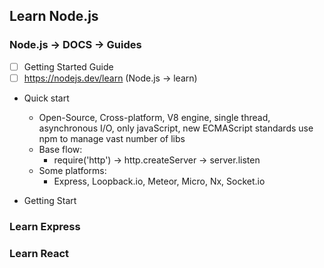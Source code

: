 ## Learn Node.js
### Node.js -> DOCS -> Guides
- [ ] Getting Started Guide
- [ ] https://nodejs.dev/learn (Node.js -> learn)
- Quick start
  - Open-Source, Cross-platform, V8 engine, single thread, asynchronous I/O, only javaScript, new ECMAScript standards use npm to manage vast number of libs
  - Base flow:
    - require('http') -> http.createServer -> server.listen
  - Some platforms:
    - Express, Loopback.io, Meteor, Micro, Nx, Socket.io

- Getting Start

### Learn Express

### Learn React

